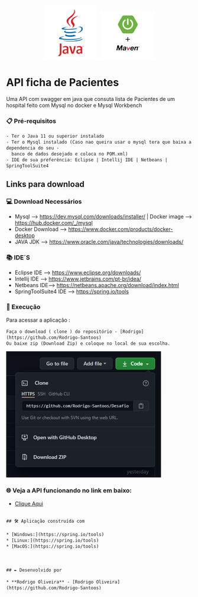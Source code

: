 <div align="center">
<img src="imagens/logoJava.png"  width="150" >
 <img src="imagens/spring.png"  width="150" >
</div>

# API ficha de Pacientes
 Uma API com swagger em java que consuta lista de Pacientes de um hospital feito com Mysql no docker e Mysql Workbench
 
### 📋 Pré-requisitos

```
- Ter o Java 11 ou superior instalado 
- Ter o Mysql instalado (Caso nao queira usar o mysql tera que baixa a dependencia do seu -
  banco de dados desejado e coloca no POM.xml) 
- IDE de sua preferência: Eclipse | Intellij IDE | Netbeans | SpringToolSuite4
```
## Links para download
### 💻 Download Necessários 
- Mysql --> https://dev.mysql.com/downloads/installer/  | Docker image --> https://hub.docker.com/_/mysql <br>
- Docker Download --> https://www.docker.com/products/docker-desktop <br>
- JAVA JDK --> https://www.oracle.com/java/technologies/downloads/ <br>

### 📚 IDE´S
- Eclipse IDE --> https://www.eclipse.org/downloads/ <br>
- Intellij IDE --> https://www.jetbrains.com/pt-br/idea/ <br>
- Netbeans IDE--> https://netbeans.apache.org/download/index.html <br>
- SpringToolSuite4 IDE --> https://spring.io/tools

### 🔧 Execução

Para acessar a aplicação :
```
Faça o download ( clone ) do repositório - [Rodrigo](https://github.com/Rodrigo-Santoos)
Ou baixe zip (Download Zip) e coloque no local de sua escolha.
```

![git](https://github.com/Rodrigo-Santoos/Desafio-Academia-Capgemini-2-Parte/blob/main/Capturar.PNG)


### 🌐 Veja a API funcionando no link em baixo:
- <a href="https://apirest-pacientes.herokuapp.com/swagger-ui.html#/" target="_blank" rel="external">Clique Aqui</a>
```

## 🛠️ Aplicação construída com 

* [Windows:](https://spring.io/tools)
* [Linux:](https://spring.io/tools) 
* [MacOS:](https://spring.io/tools)



## ✒️ Desenvolvido por

* **Rodrigo Oliveira** - [Rodrigo Oliveira](https://github.com/Rodrigo-Santoos)
